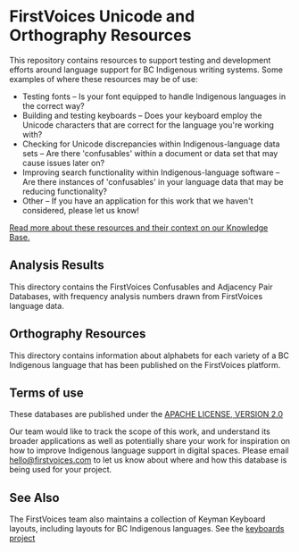 # FirstVoices Unicode and Orthography Resources

This repository contains resources to support testing and development efforts around language support for BC Indigenous writing systems. Some examples of where these resources may be of use:

- Testing fonts – Is your font equipped to handle Indigenous languages in the correct way?
- Building and testing keyboards – Does your keyboard employ the Unicode characters that are correct for the language you're working with?
- Checking for Unicode discrepancies within Indigenous-language data sets – Are there 'confusables' within a document or data set that may cause issues later on?
- Improving search functionality within Indigenous-language software – Are there instances of 'confusables' in your language data that may be reducing functionality?
- Other – If you have an application for this work that we haven't considered, please let us know!

[Read more about these resources and their context on our Knowledge Base.](https://firstvoices.atlassian.net/wiki/spaces/FIR1/pages/1704341)

## Analysis Results

This directory contains the FirstVoices Confusables and Adjacency Pair Databases, with frequency analysis numbers drawn from FirstVoices language data.

## Orthography Resources

This directory contains information about alphabets for each variety of a BC Indigenous language that has been published on the FirstVoices platform.

## Terms of use

These databases are published under the [APACHE LICENSE, VERSION 2.0](https://www.apache.org/licenses/LICENSE-2.0)

Our team would like to track the scope of this work, and understand its broader applications as well as potentially share your work for inspiration on how to improve Indigenous language support in digital spaces. Please email hello@firstvoices.com to let us know about where and how this database is being used for your project.

## See Also

The FirstVoices team also maintains a collection of Keyman Keyboard layouts, including layouts for BC Indigenous languages. See the [keyboards project](https://github.com/First-Peoples-Cultural-Council/keyboards)